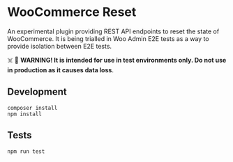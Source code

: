 # WooCommerce Reset

An experimental plugin providing REST API endpoints to reset the state of WooCommerce. It is being trialled in Woo Admin E2E tests as a way to provide isolation between E2E tests.

☠️ 🛑 **WARNING! It is intended for use in test environments only. Do not use in production as it causes data loss**.

## Development

```
composer install
npm install
```

## Tests

```
npm run test
```

